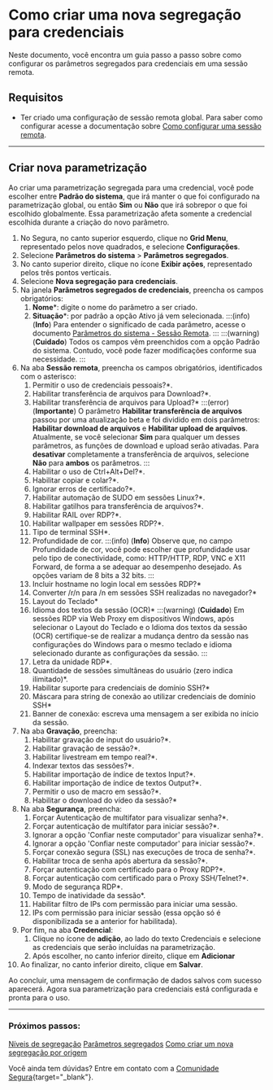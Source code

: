 # Como criar uma nova segregação para credenciais

Neste documento, você encontra um guia passo a passo sobre como configurar os parâmetros segregados para credenciais em uma sessão remota.

## Requisitos

* Ter criado uma configuração de sessão remota global. Para saber como configurar acesse a documentação sobre [Como configurar uma sessão remota](/v4/docs/pt/pam-session-configure-remote-session-proxy).

***

## Criar nova parametrização

Ao criar uma parametrização segregada para uma credencial, você pode escolher entre **Padrão do sistema**, que irá manter o que foi configurado na parametrização global, ou então **Sim** ou **Não** que irá sobrepor o que foi escolhido globalmente. Essa parametrização afeta somente a credencial escolhida durante a criação do novo parâmetro.

1. No Segura, no canto superior esquerdo, clique no **Grid Menu**, representado pelos nove quadrados, e selecione **Configurações**.
2. Selecione **Parâmetros do sistema** >  **Parâmetros segregados**.
3. No canto superior direito, clique no ícone **Exibir ações**, representado pelos três pontos verticais.
4. Selecione **Nova segregação para credenciais**.
5. Na janela **Parâmetros segregados de credenciais**, preencha os campos obrigatórios:
    1. **Nome***: digite o nome do parâmetro a ser criado.
    2. **Situação***: por padrão a opção Ativo já vem selecionada.
    :::(info) (**Info**)
    Para entender o significado de cada parâmetro, acesse o documento [Parâmetros do sistema - Sessão Remota](/v4/docs/pt/pam-session-proxy-settings).
    :::
    :::(warning) (**Cuidado**)
    Todos os campos vêm preenchidos com a opção Padrão do sistema. Contudo, você pode fazer modificações conforme sua necessidade.
    :::
6. Na aba **Sessão remota**, preencha os campos obrigatórios, identificados com o asterisco:
    1. Permitir o uso de credenciais pessoais?*.
    2. Habilitar transferência de arquivos para Download?*.
    3. Habilitar transferência de arquivos para Upload?*
        :::(error) (**Importante**)
        O parâmetro **Habilitar transferência de arquivos** passou por uma atualização beta e foi dividido em dois parâmetros: **Habilitar download de arquivos** e **Habilitar upload de arquivos**. Atualmente, se você selecionar **Sim** para qualquer um desses parâmetros, as funções de download e upload serão ativadas. Para **desativar** completamente a transferência de arquivos, selecione **Não** para **ambos** os parâmetros.
        :::
    4. Habilitar o uso de Ctrl+Alt+Del?*.
    5. Habilitar copiar e colar?*.
    6. Ignorar erros de certificado?*.
    7. Habilitar automação de SUDO em sessões Linux?*.
    8. Habilitar gatilhos para transferência de arquivos?*.
    9. Habilitar RAIL over RDP?*.
    10. Habilitar wallpaper em sessões RDP?*.
    11. Tipo de terminal SSH*.
    12. Profundidade de cor.
        :::(info) (**Info**)
        Observe que, no campo Profundidade de cor, você pode escolher que profundidade usar pelo tipo de conectividade, como: HTTP/HTTP, RDP, VNC e X11 Forward, de forma  a se adequar ao desempenho desejado. As opções variam de 8 bits a 32 bits.
        :::
    12. Incluir hostname no login local em sessões RDP?*
    13. Converter /r/n para /n em sessões SSH realizadas no navegador?*
    14. Layout do Teclado*
    15. Idioma dos textos da sessão (OCR)*
        :::(warning) (**Cuidado**)
        Em sessões RDP via Web Proxy em dispositivos Windows, após selecionar o Layout do Teclado e o Idioma dos textos da sessão (OCR) certifique-se de realizar a mudança dentro da sessão nas configurações do Windows para o mesmo teclado e idioma selecionado durante as configurações da sessão.
        :::
    16. Letra da unidade RDP*.
    17. Quantidade de sessões simultâneas do usuário (zero indica ilimitado)*.
    18. Habilitar suporte para credenciais de domínio SSH?*
    19. Máscara para string de conexão ao utilizar credenciais de domínio SSH*
    20. Banner de conexão: escreva uma mensagem a ser exibida no início da sessão.
7. Na aba **Gravação**, preencha:
    1. Habilitar gravação de input do usuário?*.
    2. Habilitar gravação de sessão?*.
    3. Habilitar livestream em tempo real?*.
    4. Indexar textos das sessões?*.
    5. Habilitar importação de índice de textos Input?*.
    6. Habilitar importação de índice de textos Output?*.
    7. Permitir o uso de macro em sessão?*.
    8. Habilitar o download do vídeo da sessão?*
8. Na aba **Segurança**, preencha:
    1. Forçar Autenticação de multifator para visualizar senha?*.
    2. Forçar autenticação de multifator para iniciar sessão?*.
    3. Ignorar a opção 'Confiar neste computador' para visualizar senha?*.
    4. Ignorar a opção 'Confiar neste computador' para iniciar sessão?*.
    5. Forçar conexão segura (SSL) nas execuções de troca de senha?*.
    6. Habilitar troca de senha após abertura da sessão?*.
    7. Forçar autenticação com certificado para o Proxy RDP?*.
    8. Forçar autenticação com certificado para o Proxy SSH/Telnet?*.
    9. Modo de segurança RDP*.
    10. Tempo de inatividade da sessão*.
    11. Habilitar filtro de IPs com permissão para iniciar uma sessão.
    12. IPs com permissão para iniciar sessão (essa opção só é disponibilizada se a anterior for habilitada).
9. Por fim, na aba **Credencial**:
    1. Clique no ícone de **adição**, ao lado do texto Credenciais e selecione as credenciais que serão incluídas na parametrização.
    2. Após escolher, no canto inferior direito, clique em **Adicionar**
10. Ao finalizar, no canto inferior direito, clique em **Salvar**.

Ao concluir, uma mensagem de confirmação de dados salvos com sucesso aparecerá. Agora sua parametrização para credenciais está configurada e pronta para o uso.

***
### Próximos passos:
[Níveis de segregação](/v4/docs/pt/pam-session-segregation-level)
[Parâmetros segregados](/v4/docs/pt/pam-session-segregated-parameters)
[Como criar um nova segregação por origem](/v4/docs/pt/pam-session-create-segregation-credentials)

Você ainda tem dúvidas? Entre em contato com a [Comunidade Segura](https://community.Segura.io/){target="_blank"}.
